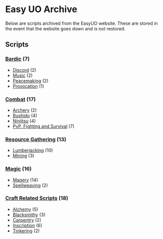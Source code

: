 # Easy UO Archive
Below are scripts archived from the EasyUO website. These are stored in the event that the website goes down and is not restored.

## Scripts

### [Bardic](https://github.com/davidadas/easyuo/tree/main/Bardic) (7)
* [Discord](https://github.com/davidadas/easyuo/tree/main/Bardic/Discord) (2)
* [Music](https://github.com/davidadas/easyuo/tree/main/Bardic/Music) (2)
* [Peacemaking](https://github.com/davidadas/easyuo/tree/main/Bardic/Peacemaking) (2)
* [Provocation](https://github.com/davidadas/easyuo/tree/main/Bardic/Provocation) (1)

### [Combat](https://github.com/davidadas/easyuo/tree/main/Combat) (17)
* [Archery](https://github.com/davidadas/easyuo/tree/main/Combat/Archery) (2)
* [Bushido](https://github.com/davidadas/easyuo/tree/main/Combat/Bushido) (4)
* [Ninjitsu](https://github.com/davidadas/easyuo/tree/main/Combat/Ninjitsu) (4)
* [PvP, Fighting and Survival](https://github.com/davidadas/easyuo/tree/main/Combat/PvP%2C%20Fighting%20and%20Survival) (7)

### [Resource Gathering](https://github.com/davidadas/easyuo/tree/main/Resource%20Gathering) (13)
* [Lumberjacking](https://github.com/davidadas/easyuo/tree/main/Resource%20Gathering/Lumberjacking) (10)
* [Mining](https://github.com/davidadas/easyuo/tree/main/Resource%20Gathering/Mining) (3)

### [Magic](https://github.com/davidadas/easyuo/tree/main/Magic) (16)
* [Magery](https://github.com/davidadas/easyuo/tree/main/Magic/Magery) (14)
* [Spellweaving](https://github.com/davidadas/easyuo/tree/main/Magic/Spellweaving) (2)

### [Craft Related Scripts](https://github.com/davidadas/easyuo/tree/main/Craft%20Related%20Scripts) (18)
* [Alchemy](https://github.com/davidadas/easyuo/tree/main/Craft%20Related%20Scripts/Alchemy) (5)
* [Blacksmithy](https://github.com/davidadas/easyuo/tree/main/Craft%20Related%20Scripts/Blacksmithy) (3)
* [Carpentry](https://github.com/davidadas/easyuo/tree/main/Craft%20Related%20Scripts/Carpentry) (2)
* [Inscription](https://github.com/davidadas/easyuo/tree/main/Craft%20Related%20Scripts/Inscription) (6)
* [Tinkering](https://github.com/davidadas/easyuo/tree/main/Craft%20Related%20Scripts/Tinkering) (2)
